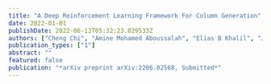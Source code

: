 ```yaml
---
title: "A Deep Reinforcement Learning Framework For Column Generation"
date: 2022-01-01
publishDate: 2022-06-13T05:32:23.029533Z
authors: ["Cheng Chi", "Amine Mohamed Aboussalah", "Elias B Khalil", "Juyoung Wang", "Zoha Sherkat-Masoumi"]
publication_types: ["1"]
abstract: ""
featured: false
publication: "*arXiv preprint arXiv:2206.02568, Submitted*"
---
```



